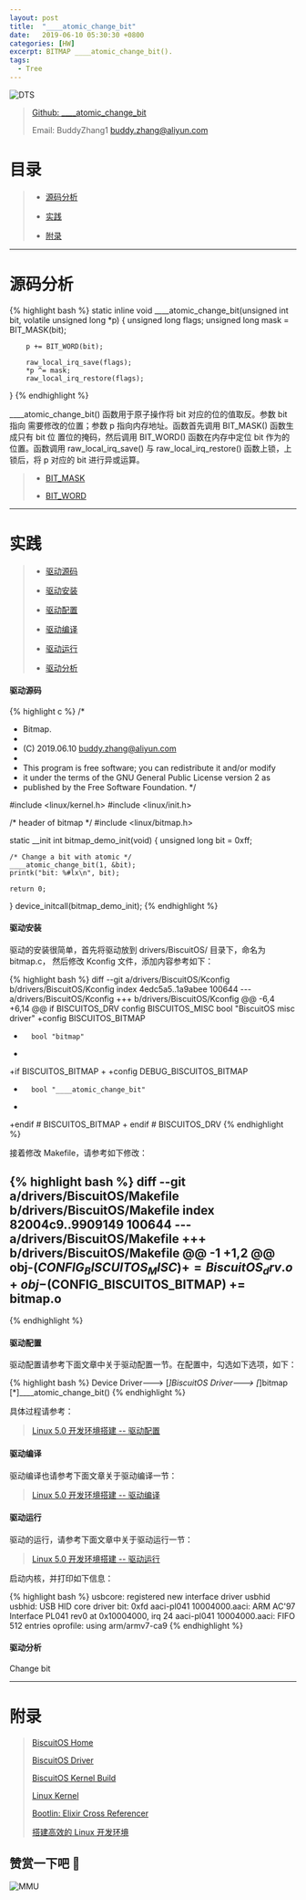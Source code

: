 ```yaml
---
layout: post
title:  "____atomic_change_bit"
date:   2019-06-10 05:30:30 +0800
categories: [HW]
excerpt: BITMAP ____atomic_change_bit().
tags:
  - Tree
---
```


![DTS](/assets/PDB/BiscuitOS/kernel/IND00000B.jpg)

> [Github: ____atomic_change_bit](https://github.com/BiscuitOS/HardStack/tree/master/Algorithem/bitmap/API/____atomic_change_bit)
>
> Email: BuddyZhang1 <buddy.zhang@aliyun.com>

# 目录

> - [源码分析](#源码分析)
>
> - [实践](#实践)
>
> - [附录](#附录)

-----------------------------------

# <span id="源码分析">源码分析</span>

{% highlight bash %}
static inline void ____atomic_change_bit(unsigned int bit, volatile unsigned long *p)
{
        unsigned long flags;
        unsigned long mask = BIT_MASK(bit);

        p += BIT_WORD(bit);

        raw_local_irq_save(flags);
        *p ^= mask;
        raw_local_irq_restore(flags);
}
{% endhighlight %}

____atomic_change_bit() 函数用于原子操作将 bit 对应的位的值取反。参数 bit 指向
需要修改的位置；参数 p 指向内存地址。函数首先调用 BIT_MASK() 函数生成只有 bit 位
置位的掩码，然后调用 BIT_WORD() 函数在内存中定位 bit 作为的位置。函数调用
raw_local_irq_save() 与 raw_local_irq_restore() 函数上锁，上锁后，将 p
对应的 bit 进行异或运算。

> - [BIT_MASK](https://biscuitos.github.io/blog/BITMAP_BIT_MASK)
>
> - [BIT_WORD](https://biscuitos.github.io/blog/BITMAP_BIT_WORD)

--------------------------------------------------

# <span id="实践">实践</span>

> - [驱动源码](#驱动源码)
>
> - [驱动安装](#驱动安装)
>
> - [驱动配置](#驱动配置)
>
> - [驱动编译](#驱动编译)
>
> - [驱动运行](#驱动运行)
>
> - [驱动分析](#驱动分析)

#### <span id="驱动源码">驱动源码</span>

{% highlight c %}
/*
 * Bitmap.
 *
 * (C) 2019.06.10 <buddy.zhang@aliyun.com>
 *
 * This program is free software; you can redistribute it and/or modify
 * it under the terms of the GNU General Public License version 2 as
 * published by the Free Software Foundation.
 */

#include <linux/kernel.h>
#include <linux/init.h>

/* header of bitmap */
#include <linux/bitmap.h>

static __init int bitmap_demo_init(void)
{
	unsigned long bit = 0xff;

	/* Change a bit with atomic */
	____atomic_change_bit(1, &bit);
	printk("bit: %#lx\n", bit);

	return 0;
}
device_initcall(bitmap_demo_init);
{% endhighlight %}

#### <span id="驱动安装">驱动安装</span>

驱动的安装很简单，首先将驱动放到 drivers/BiscuitOS/ 目录下，命名为 bitmap.c，
然后修改 Kconfig 文件，添加内容参考如下：

{% highlight bash %}
diff --git a/drivers/BiscuitOS/Kconfig b/drivers/BiscuitOS/Kconfig
index 4edc5a5..1a9abee 100644
--- a/drivers/BiscuitOS/Kconfig
+++ b/drivers/BiscuitOS/Kconfig
@@ -6,4 +6,14 @@ if BISCUITOS_DRV
config BISCUITOS_MISC
        bool "BiscuitOS misc driver"
+config BISCUITOS_BITMAP
+       bool "bitmap"
+
+if BISCUITOS_BITMAP
+
+config DEBUG_BISCUITOS_BITMAP
+       bool "____atomic_change_bit"
+
+endif # BISCUITOS_BITMAP
+
endif # BISCUITOS_DRV
{% endhighlight %}

接着修改 Makefile，请参考如下修改：

{% highlight bash %}
diff --git a/drivers/BiscuitOS/Makefile b/drivers/BiscuitOS/Makefile
index 82004c9..9909149 100644
--- a/drivers/BiscuitOS/Makefile
+++ b/drivers/BiscuitOS/Makefile
@@ -1 +1,2 @@
obj-$(CONFIG_BISCUITOS_MISC)     += BiscuitOS_drv.o
+obj-$(CONFIG_BISCUITOS_BITMAP)     += bitmap.o
--
{% endhighlight %}

#### <span id="驱动配置">驱动配置</span>

驱动配置请参考下面文章中关于驱动配置一节。在配置中，勾选如下选项，如下：

{% highlight bash %}
Device Driver--->
    [*]BiscuitOS Driver--->
        [*]bitmap
            [*]____atomic_change_bit()
{% endhighlight %}

具体过程请参考：

> [Linux 5.0 开发环境搭建 -- 驱动配置](https://biscuitos.github.io/blog/Linux-5.0-arm32-Usermanual/#%E9%A9%B1%E5%8A%A8%E9%85%8D%E7%BD%AE)

#### <span id="驱动编译">驱动编译</span>

驱动编译也请参考下面文章关于驱动编译一节：

> [Linux 5.0 开发环境搭建 -- 驱动编译](https://biscuitos.github.io/blog/Linux-5.0-arm32-Usermanual/#%E7%BC%96%E8%AF%91%E9%A9%B1%E5%8A%A8)

#### <span id="驱动运行">驱动运行</span>

驱动的运行，请参考下面文章中关于驱动运行一节：

> [Linux 5.0 开发环境搭建 -- 驱动运行](https://biscuitos.github.io/blog/Linux-5.0-arm32-Usermanual/#%E9%A9%B1%E5%8A%A8%E8%BF%90%E8%A1%8C)

启动内核，并打印如下信息：

{% highlight bash %}
usbcore: registered new interface driver usbhid
usbhid: USB HID core driver
bit: 0xfd
aaci-pl041 10004000.aaci: ARM AC'97 Interface PL041 rev0 at 0x10004000, irq 24
aaci-pl041 10004000.aaci: FIFO 512 entries
oprofile: using arm/armv7-ca9
{% endhighlight %}

#### <span id="驱动分析">驱动分析</span>

Change bit

-----------------------------------------------

# <span id="附录">附录</span>

> [BiscuitOS Home](https://biscuitos.github.io/)
>
> [BiscuitOS Driver](https://biscuitos.github.io/blog/BiscuitOS_Catalogue/)
>
> [BiscuitOS Kernel Build](https://biscuitos.github.io/blog/Kernel_Build/)
>
> [Linux Kernel](https://www.kernel.org/)
>
> [Bootlin: Elixir Cross Referencer](https://elixir.bootlin.com/linux/latest/source)
>
> [搭建高效的 Linux 开发环境](https://biscuitos.github.io/blog/Linux-debug-tools/)

## 赞赏一下吧 🙂

![MMU](/assets/PDB/BiscuitOS/kernel/HAB000036.jpg)
